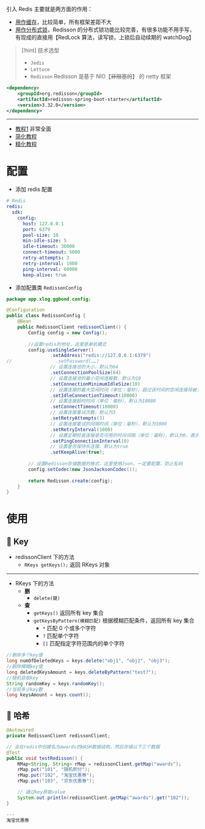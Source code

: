 引入 Redis 主要就是两方面的作用：
- <u>用作缓存</u>，比较简单，所有框架差距不大
- <u>用作分布式锁</u>，Redisson 的分布式锁功能比较完善，有很多功能不用手写，有现成的直接用【RedLock 算法，读写锁，上锁后自动续期的 watchDog】

>[!hint] 技术选型
>- `Jedis` 
>- `Lettuce`
>- `Redisson` Redisson 是基于 NIO【~~非阻塞的~~】 的 netty 框架
>

```xml
<dependency>
    <groupId>org.redisson</groupId>
    <artifactId>redisson-spring-boot-starter</artifactId>
    <version>3.32.0</version>
</dependency>
```

---

- [教程1](https://blog.csdn.net/A_art_xiang/article/details/125525864?ops_request_misc=%257B%2522request%255Fid%2522%253A%2522171964322916800222820133%2522%252C%2522scm%2522%253A%252220140713.130102334..%2522%257D&request_id=171964322916800222820133&biz_id=0&utm_medium=distribute.pc_search_result.none-task-blog-2~all~top_positive~default-1-125525864-null-null.142^v100^pc_search_result_base5&utm_term=redisson&spm=1018.2226.3001.4187) 非常全面
- [简化教程](https://blog.csdn.net/black_pp/article/details/131836775?ops_request_misc=%257B%2522request%255Fid%2522%253A%2522171964322916800222820133%2522%252C%2522scm%2522%253A%252220140713.130102334..%2522%257D&request_id=171964322916800222820133&biz_id=0&utm_medium=distribute.pc_search_result.none-task-blog-2~all~top_positive~default-2-131836775-null-null.142^v100^pc_search_result_base5&utm_term=redisson&spm=1018.2226.3001.4187) 
- [精化教程](https://www.cnblogs.com/xfeiyun/p/17795581.html)

# 配置
- 添加 redis 配置
```yml
# Redis  
redis:  
  sdk:  
    config:  
      host: 127.0.0.1  
      port: 6379  
      pool-size: 10  
      min-idle-size: 5  
      idle-timeout: 30000  
      connect-timeout: 5000  
      retry-attempts: 3  
      retry-interval: 1000  
      ping-interval: 60000  
      keep-alive: true
```

- 添加配置类 `RedissonConfig` 
```java
package app.xlog.ggbond.config;  

@Configuration  
public class RedissonConfig {  
    @Bean  
    public RedissonClient redissonClient() {  
        Config config = new Config();  
  
        //设置redis的地址，这里是单机模式  
        config.useSingleServer()  
                .setAddress("redis://127.0.0.1:6379")  
//                .setPassword(……)  
                // 设置连接池的大小，默认为64  
                .setConnectionPoolSize(64)  
                // 设置连接池的最小空闲连接数，默认为10  
                .setConnectionMinimumIdleSize(10)  
                // 设置连接的最大空闲时间（单位：毫秒），超过该时间的空闲连接将被关闭，默认为10000  
                .setIdleConnectionTimeout(10000)  
                // 设置连接超时时间（单位：毫秒），默认为10000  
                .setConnectTimeout(10000)  
                // 设置连接重试次数，默认为3  
                .setRetryAttempts(3)  
                // 设置连接重试的间隔时间（单位：毫秒），默认为1000  
                .setRetryInterval(1000)  
                // 设置定期检查连接是否可用的时间间隔（单位：毫秒），默认为0，表示不进行定期检查  
                .setPingConnectionInterval(0)  
                // 设置是否保持长连接，默认为true  
                .setKeepAlive(true);  
                
	    // 设置Redisson存储数据的格式，这里使用Json，一定要配置，防止乱码 
		config.setCodec(new JsonJacksonCodec());
  
        return Redisson.create(config);  
    }  
}
```

# 使用
## 💛 Key
- redissonClient 下的方法
	- `RKeys getKeys();` 返回 RKeys 对象

---

- RKeys 下的方法
	- **删**
		- `delete(键)`
	- **查**
		- `getKeys()` 返回所有 key 集合
		- `getKeysByPattern(模糊匹配)` 根据模糊匹配条件，返回所有 key 集合
			- `*` 匹配 0 个或多个字符
			- `?` 匹配单个字符
			- `[]` 匹配指定字符范围内的单个字符


```java
//删除多个key值
long numOfDeletedKeys = keys.delete("obj1", "obj2", "obj3");
//删除模糊key值
long deletedKeysAmount = keys.deleteByPattern("test?");
//随机获取key
String randomKey = keys.randomKey();
//当前多少key数
long keysAmount = keys.count();
```

## 💛 哈希
```java
@Autowired  
private RedissonClient redissonClient;

// 会在redis中创建名为awards的HASH数据结构，然后存储以下三个数据
@Test
public void testRedisson() {
	RMap<String, String> rMap = redissonClient.getMap("awards");
	rMap.put("101", "随机积分");
	rMap.put("102", "淘宝优惠券");
	rMap.put("103", "京东优惠券");

	// 通过key获取value
	System.out.println(redissonClient.getMap("awards").get("102"));
}

---
淘宝优惠券
```








